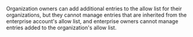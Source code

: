 Organization owners can add additional entries to the allow list for their organizations, but they cannot manage entries that are inherited from the enterprise account's allow list, and enterprise owners cannot manage entries added to the organization's allow list.
